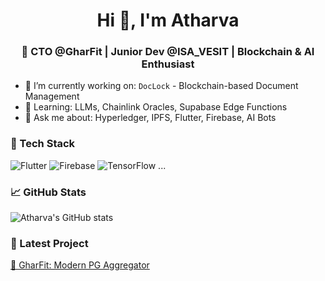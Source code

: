 <h1 align="center">Hi 👋, I'm Atharva</h1>
<h3 align="center">🚀 CTO @GharFit | Junior Dev @ISA_VESIT | Blockchain & AI Enthusiast</h3>

- 🔭 I’m currently working on: `DocLock` - Blockchain-based Document Management
- 🌱 Learning: LLMs, Chainlink Oracles, Supabase Edge Functions
- 💬 Ask me about: Hyperledger, IPFS, Flutter, Firebase, AI Bots

### 🚀 Tech Stack
![Flutter](https://img.shields.io/badge/Flutter-02569B?style=flat&logo=flutter&logoColor=white)
![Firebase](https://img.shields.io/badge/Firebase-FFCA28?style=flat&logo=firebase&logoColor=black)
![TensorFlow](https://img.shields.io/badge/TensorFlow-FF6F00?style=flat&logo=tensorflow&logoColor=white)
...

### 📈 GitHub Stats
![Atharva's GitHub stats](https://github-readme-stats.vercel.app/api?username=atharva123&show_icons=true&theme=radical)

### 🧠 Latest Project
[🔗 GharFit: Modern PG Aggregator](https://github.com/atharva123/gharfit)
